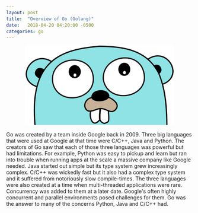 ```yaml
---
layout: post
title:  "Overview of Go (Golang)"
date:   2018-04-20 04:20:00 -0500
categories: go
---
```


<span style="display:block;text-align:center;">![Go Gopher][gogopher]</span>

Go was created by a team inside Google back in 2009. Three big languages that were used at Google at that time were C/C++, Java and Python. The creators of Go saw that each of those three languages was powerful but had limitations. For example, Python was easy to pickup and learn but ran into trouble when running apps at the scale a massive company like Google needed. Java started out simple but its type system grew increasingly complex. C/C++ was wickedly fast but it also had a complex type system and it suffered from notoriously slow compile-times. The three languages were also created at a time when multi-threaded applications were rare. Concurrency was added to them at a later date. Google's often highly concurrent and parallel environments posed challenges for them. Go was the answer to many of the concerns Python, Java and C/C++ had.



[gogopher]: /assets/images/2018-04-20-go-overview/go-gopher.png